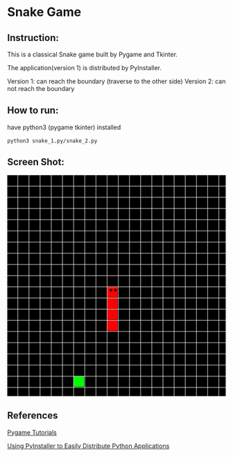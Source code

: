 # Snake Game

## Instruction:

This is a classical Snake game built by Pygame and Tkinter.

The application(version 1) is distributed by PyInstaller.

Version 1: can reach the boundary (traverse to the other side)
Version 2: can not reach the boundary

## How to run:

have python3 (pygame tkinter) installed

```Shell
python3 snake_1.py/snake_2.py
```

## Screen Shot:

![plot](./images/screen_shot.png)


## References

[Pygame Tutorials](https://realpython.com/pygame-a-primer/#note-on-sources)

[Using PyInstaller to Easily Distribute Python Applications](https://realpython.com/pyinstaller-python/)